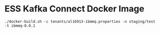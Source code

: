 # ESS Kafka Connect Docker Image

```shell
./docker-build.sh -c tenants/al16913-ibmmq.properties -n staging/test -t ibmmq-0.0.1
```
